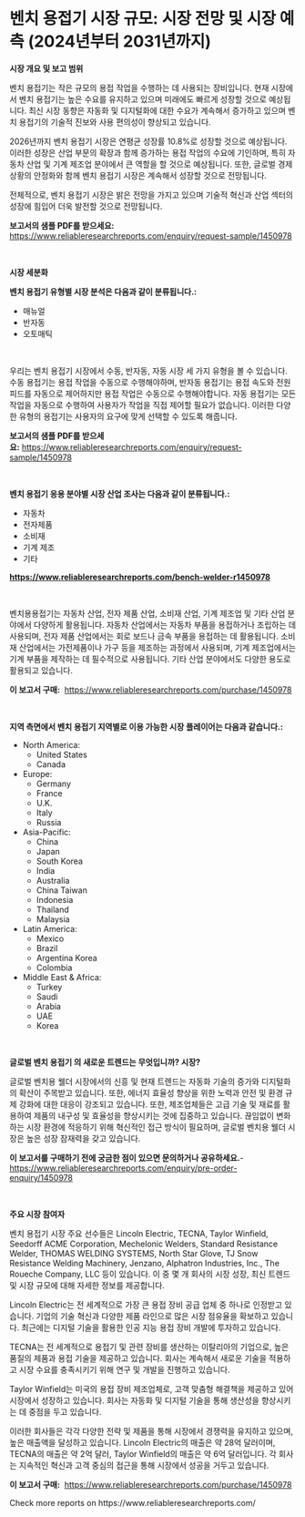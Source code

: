 <p><h1>벤치 용접기 시장 규모: 시장 전망 및 시장 예측 (2024년부터 2031년까지)</h1></p><p><strong>시장 개요 및 보고 범위</strong></p>
<p><p>벤치 용접기는 작은 규모의 용접 작업을 수행하는 데 사용되는 장비입니다. 현재 시장에서 벤치 용접기는 높은 수요를 유지하고 있으며 미래에도 빠르게 성장할 것으로 예상됩니다. 최신 시장 동향은 자동화 및 디지털화에 대한 수요가 계속해서 증가하고 있으며 벤치 용접기의 기술적 진보와 사용 편의성이 향상되고 있습니다.</p><p>2026년까지 벤치 용접기 시장은 연평균 성장률 10.8%로 성장할 것으로 예상됩니다. 이러한 성장은 산업 부문의 확장과 함께 증가하는 용접 작업의 수요에 기인하며, 특히 자동차 산업 및 기계 제조업 분야에서 큰 역할을 할 것으로 예상됩니다. 또한, 글로벌 경제 상황의 안정화와 함께 벤치 용접기 시장은 계속해서 성장할 것으로 전망됩니다.</p><p>전체적으로, 벤치 용접기 시장은 밝은 전망을 가지고 있으며 기술적 혁신과 산업 섹터의 성장에 힘입어 더욱 발전할 것으로 전망됩니다.</p></p>
<p><strong>보고서의 샘플 PDF를 받으세요:</strong> <a href="https://www.reliableresearchreports.com/enquiry/request-sample/1450978">https://www.reliableresearchreports.com/enquiry/request-sample/1450978</a></p>
<p>&nbsp;</p>
<p><strong>시장 세분화</strong></p>
<p><strong>벤치 용접기 유형별 시장 분석은 다음과 같이 분류됩니다.:</strong></p>
<p><ul><li>매뉴얼</li><li>반자동</li><li>오토매틱</li></ul></p>
<p>&nbsp;</p>
<p><p>우리는 벤치 용접기 시장에서 수동, 반자동, 자동 시장 세 가지 유형을 볼 수 있습니다. 수동 용접기는 용접 작업을 수동으로 수행해야하며, 반자동 용접기는 용접 속도와 전원 피드를 자동으로 제어하지만 용접 작업은 수동으로 수행해야합니다. 자동 용접기는 모든 작업을 자동으로 수행하여 사용자가 작업을 직접 제어할 필요가 없습니다. 이러한 다양한 유형의 용접기는 사용자의 요구에 맞게 선택할 수 있도록 해줍니다.</p></p>
<p><strong>보고서의 샘플 PDF를 받으세요:</strong>&nbsp;<a href="https://www.reliableresearchreports.com/enquiry/request-sample/1450978">https://www.reliableresearchreports.com/enquiry/request-sample/1450978</a></p>
<p>&nbsp;</p>
<p><strong> 벤치 용접기 응용 분야별 시장 산업 조사는 다음과 같이 분류됩니다.:</strong></p>
<p><ul><li>자동차</li><li>전자제품</li><li>소비재</li><li>기계 제조</li><li>기타</li></ul></p>
<p><strong><a href="https://www.reliableresearchreports.com/bench-welder-r1450978">https://www.reliableresearchreports.com/bench-welder-r1450978</a></strong></p>
<p>&nbsp;</p>
<p><p>벤치용용접기는 자동차 산업, 전자 제품 산업, 소비재 산업, 기계 제조업 및 기타 산업 분야에서 다양하게 활용됩니다. 자동차 산업에서는 자동차 부품을 용접하거나 조립하는 데 사용되며, 전자 제품 산업에서는 회로 보드나 금속 부품을 용접하는 데 활용됩니다. 소비재 산업에서는 가전제품이나 가구 등을 제조하는 과정에서 사용되며, 기계 제조업에서는 기계 부품을 제작하는 데 필수적으로 사용됩니다. 기타 산업 분야에서도 다양한 용도로 활용되고 있습니다.</p></p>
<p><strong>이 보고서 구매:</strong>&nbsp; <a href="https://www.reliableresearchreports.com/purchase/1450978">https://www.reliableresearchreports.com/purchase/1450978</a></p>
<p>&nbsp;</p>
<p><strong>지역 측면에서 벤치 용접기 지역별로 이용 가능한 시장 플레이어는 다음과 같습니다.:</strong></p>
<p><ul>
    <li>
        North America:
        <ul>
            <li>United States</li>
            <li>Canada</li>
        </ul>
    </li>
    <li>
        Europe:
        <ul>
            <li>Germany</li>
            <li>France</li>
            <li>U.K.</li>
            <li>Italy</li>
            <li>Russia</li>
        </ul>
    </li>
    <li>
        Asia-Pacific:
        <ul>
            <li>China</li>
            <li>Japan</li>
            <li>South Korea</li>
            <li>India</li>
            <li>Australia</li>
            <li>China Taiwan</li>
            <li>Indonesia</li>
            <li>Thailand</li>
            <li>Malaysia</li>
        </ul>
    </li>
    <li>
        Latin America:
        <ul>
            <li>Mexico</li>
            <li>Brazil</li>
            <li>Argentina Korea</li>
            <li>Colombia</li>
        </ul>
    </li>
    <li>
        Middle East & Africa:
        <ul>
            <li>Turkey</li>
            <li>Saudi</li>
            <li>Arabia</li>
            <li>UAE</li>
            <li>Korea</li>
        </ul>
    </li>
    </ul></p>
<p>&nbsp;</p>
<p><strong>글로벌 벤치 용접기 의 새로운 트렌드는 무엇입니까? 시장?</strong></p>
<p><p>글로벌 벤치용 웰더 시장에서의 신흥 및 현재 트렌드는 자동화 기술의 증가와 디지털화의 확산이 주목받고 있습니다. 또한, 에너지 효율성 향상을 위한 노력과 안전 및 환경 규제 강화에 대한 대응이 강조되고 있습니다. 또한, 제조업체들은 고급 기술 및 재료를 활용하여 제품의 내구성 및 효율성을 향상시키는 것에 집중하고 있습니다. 끊임없이 변화하는 시장 환경에 적응하기 위해 혁신적인 접근 방식이 필요하며, 글로벌 벤치용 웰더 시장은 높은 성장 잠재력을 갖고 있습니다.</p></p>
<p><strong>이 보고서를 구매하기 전에 궁금한 점이 있으면 문의하거나 공유하세요.</strong>- <a href="https://www.reliableresearchreports.com/enquiry/pre-order-enquiry/1450978">https://www.reliableresearchreports.com/enquiry/pre-order-enquiry/1450978</a></p>
<p>&nbsp;</p>
<p><strong>주요 시장 참여자</strong></p>
<p><p>벤치 용접기 시장 주요 선수들은 Lincoln Electric, TECNA, Taylor Winfield, Seedorff ACME Corporation, Mechelonic Welders, Standard Resistance Welder, THOMAS WELDING SYSTEMS, North Star Glove, TJ Snow Resistance Welding Machinery, Jenzano, Alphatron Industries, Inc., The Roueche Company, LLC 등이 있습니다. 이 중 몇 개 회사의 시장 성장, 최신 트렌드 및 시장 규모에 대해 자세한 정보를 제공합니다.</p><p>Lincoln Electric는 전 세계적으로 가장 큰 용접 장비 공급 업체 중 하나로 인정받고 있습니다. 기업의 기술 혁신과 다양한 제품 라인으로 많은 시장 점유율을 확보하고 있습니다. 최근에는 디지털 기술을 활용한 인공 지능 용접 장비 개발에 투자하고 있습니다.</p><p>TECNA는 전 세계적으로 용접기 및 관련 장비를 생산하는 이탈리아의 기업으로, 높은 품질의 제품과 용접 기술을 제공하고 있습니다. 회사는 계속해서 새로운 기술을 적용하고 시장 수요를 충족시키기 위해 연구 및 개발을 진행하고 있습니다.</p><p>Taylor Winfield는 미국의 용접 장비 제조업체로, 고객 맞춤형 해결책을 제공하고 있어 시장에서 성장하고 있습니다. 회사는 자동화 및 디지털 기술을 통해 생산성을 향상시키는 데 중점을 두고 있습니다.</p><p>이러한 회사들은 각각 다양한 전략 및 제품을 통해 시장에서 경쟁력을 유지하고 있으며, 높은 매출액을 달성하고 있습니다. Lincoln Electric의 매출은 약 28억 달러이며, TECNA의 매출은 약 2억 달러, Taylor Winfield의 매출은 약 6억 달러입니다. 각 회사는 지속적인 혁신과 고객 중심의 접근을 통해 시장에서 성공을 거두고 있습니다.</p></p>
<p><strong>이 보고서 구매:</strong>&nbsp;&nbsp;<a href="https://www.reliableresearchreports.com/purchase/1450978">https://www.reliableresearchreports.com/purchase/1450978</a></p>
<p>Check more reports on https://www.reliableresearchreports.com/</p>